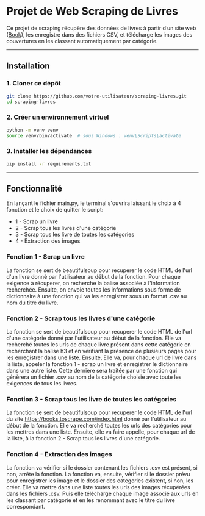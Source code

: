 # Projet de Web Scraping de Livres

Ce projet de scraping récupère des données de livres à partir d’un site web ([Book](https://books.toscrape.com/index.html)), les enregistre dans des fichiers CSV, et télécharge les images des couvertures en les classant automatiquement par catégorie.

---

## Installation

### 1. Cloner ce dépôt
```bash
git clone https://github.com/votre-utilisateur/scraping-livres.git
cd scraping-livres
```
### 2. Créer un environnement virtuel
```bash
python -m venv venv
source venv/bin/activate  # sous Windows : venv\Scripts\activate
```
### 3. Installer les dépendances
```bash
pip install -r requirements.txt
```

---

## Fonctionnalité

En lançant le fichier main.py, le terminal s'ouvrira laissant le choix à 4 fonction et le choix de quitter le script:
 - 1 - Scrap un livre
 - 2 - Scrap tous les livres d'une catégorie
 - 3 - Scrap tous les livre de toutes les catégories
 - 4 - Extraction des images

### Fonction 1 - Scrap un livre

La fonction se sert de beautifulsoup pour recuperer le code HTML de l'url d'un livre donné par l'utilisateur au début de la fonction.
Pour chaque exigence à récuperer, on recherche la balise associée à l'information recherchée. 
Ensuite, on envoie toutes les informations sous forme de dictionnaire à une fonction qui va les enregistrer sous un format .csv au nom du titre du livre.

### Fonction 2 - Scrap tous les livres d'une catégorie

La fonction se sert de beautifulsoup pour recuperer le code HTML de l'url d'une catégorie donné par l'utilisateur au début de la fonction.
Elle va recherché toutes les urls de chaque livre présent dans cette catégorie en recherchant la balise h3 et en vérifiant la présence de plusieurs pages pour les enregistrer dans une liste.
Ensuite, Elle va, pour chaque url de livre dans la liste, appeler la fonction 1 - scrap un livre et enregistrer le dictionnaire dans une autre liste.
Cette dernière sera traitée par une fonction qui génèrera un fichier .csv au nom de la catégorie choisie avec toute les exigences de tous les livres.

### Fonction 3 - Scrap tous les livre de toutes les catégories

La fonction se sert de beautifulsoup pour recuperer le code HTML de l'url du site https://books.toscrape.com/index.html donné par l'utilisateur au début de la fonction.
Elle va recherché toutes les urls des catégories pour les mettres dans une liste.
Ensuite, elle va faire appelle, pour chaque url de la liste, à la fonction 2 - Scrap tous les livres d'une catégorie.

### Fonction 4 - Extraction des images

La fonction va vérifier si le dossier contenant les fichiers .csv est présent, si non, arrête la fonction.
La fonction va, ensuite, vérifier si le dossier prévu pour enregistrer les image et le dossier des categories existent, si non, les créer.
Elle va mettre dans une liste toutes les urls des images récupérées dans les fichiers .csv.
Puis elle télécharge chaque image associé aux urls en les classant par catégorie et en les renommant avec le titre du livre correspondant.
